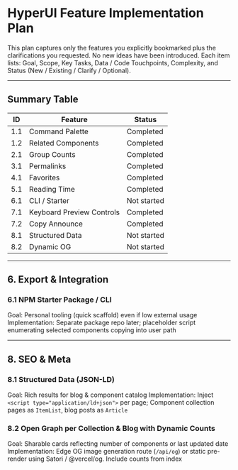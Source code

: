# HyperUI Feature Implementation Plan

This plan captures only the features you explicitly bookmarked plus the clarifications you requested. No new ideas have been introduced. Each item lists: Goal, Scope, Key Tasks, Data / Code Touchpoints, Complexity, and Status (New / Existing / Clarify / Optional).

---

## Summary Table

| ID  | Feature                   | Status      |
| --- | ------------------------- | ----------- |
| 1.1 | Command Palette           | Completed   |
| 1.2 | Related Components        | Completed   |
| 2.1 | Group Counts              | Completed   |
| 3.1 | Permalinks                | Completed   |
| 4.1 | Favorites                 | Completed   |
| 5.1 | Reading Time              | Completed   |
| 6.1 | CLI / Starter             | Not started |
| 7.1 | Keyboard Preview Controls | Completed   |
| 7.2 | Copy Announce             | Completed   |
| 8.1 | Structured Data           | Not started |
| 8.2 | Dynamic OG                | Not started |

---

## 6. Export & Integration

### 6.1 NPM Starter Package / CLI

Goal: Personal tooling (quick scaffold) even if low external usage
Implementation: Separate package repo later; placeholder script enumerating selected components copying into user path

---

## 8. SEO & Meta

### 8.1 Structured Data (JSON-LD)

Goal: Rich results for blog & component catalog
Implementation: Inject `<script type="application/ld+json">` per page; Component collection pages as `ItemList`, blog posts as `Article`

### 8.2 Open Graph per Collection & Blog with Dynamic Counts

Goal: Sharable cards reflecting number of components or last updated date
Implementation: Edge OG image generation route (`/api/og`) or static pre-render using Satori / @vercel/og. Include counts from index
